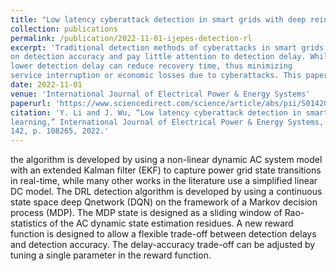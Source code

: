 ```yaml
---
title: "Low latency cyberattack detection in smart grids with deep reinforcement learning"
collection: publications
permalink: /publication/2022-11-01-ijepes-detection-rl
excerpt: 'Traditional detection methods of cyberattacks in smart grids focus mainly
on detection accuracy and pay little attention to detection delay. While a
lower detection delay can reduce recovery time, thus minimizing
service interruption or economic losses due to cyberattacks. This paper proposed a redinforcement learning based detection algorithm that achieve very low detection delays with high detection accuracy.'
date: 2022-11-01
venue: 'International Journal of Electrical Power & Energy Systems'
paperurl: 'https://www.sciencedirect.com/science/article/abs/pii/S0142061522002897'
citation: 'Y. Li and J. Wu, “Low latency cyberattack detection in smart grids with deep reinforcement
learning,” International Journal of Electrical Power & Energy Systems, vol.
142, p. 108265, 2022.'
---
```


the algorithm
is developed by using a non-linear dynamic AC system model
with an extended Kalman filter (EKF) to capture power grid
state transitions in real-time, while many other works in the
literature use a simplified linear DC model. The DRL detection
algorithm is developed by using a continuous state space deep Qnetwork
(DQN) on the framework of a Markov decision process
(MDP). The MDP state is designed as a sliding window of Rao-statistics
of the AC dynamic state estimation residues. A new reward function is designed to
allow a flexible trade-off between detection delays and detection
accuracy. The delay-accuracy trade-off can be adjusted by tuning
a single parameter in the reward function.
